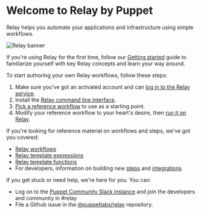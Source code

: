 # Welcome to Relay by Puppet

Relay helps you automate your applications and infrastructure using simple workflows.

![Relay banner](images/relay-logo.svg)

If you're using Relay for the first time, follow our [Getting started](getting-started.md) guide to familiarize yourself with key Relay concepts and learn your way around.

To start authoring your own Relay workflows, follow these steps:

1. Make sure you've got an activated account and can [log in to the Relay service](https://app.relay.sh).
1. Install the [Relay command line interface](https://github.com/puppetlabs/relay#installation).
1. [Pick a reference workflow](reference-workflows.md) to use as a starting point.
1. Modify your reference workflow to your heart's desire, then [run it on Relay](using-workflows/running-a-workflow.md).

If you're looking for reference material on workflows and steps, we've got you covered:

* [Relay workflows](reference/relay-workflows.md)
* [Relay template expressions](reference/relay-expressions.md)
* [Relay template functions](reference/relay-functions.md)
* For developers, information on building new [steps](developers/step-authoring.md) and [integrations](developers/integrating-with-relay.md)

If you get stuck or need help, we're here for you. You can:

* Log on to the [Puppet Community Slack instance](https://slack.puppet.com) and join the developers and community in #relay
* File a Github issue in the [@puppetlabs/relay](https://github.com/puppetlabs/relay/issues/new/choose) repository.
